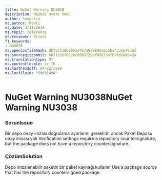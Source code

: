```yaml
---
title: NuGet Warning NU3038
description: NU3038 uyarı kodu
author: heng-liu
ms.author: henli
ms.date: 3/18/2019
ms.topic: reference
ms.reviewer: dtivel
f1_keywords:
- NU3038
ms.openlocfilehash: dbf57a38b205aef9758a98d016caba4336d76a63
ms.sourcegitcommit: 6b71926f062ecddb8729ef8567baf67fd269642a
ms.translationtype: MT
ms.contentlocale: tr-TR
ms.lasthandoff: 04/22/2019
ms.locfileid: "59931494"
---
```

# <a name="nuget-warning-nu3038"></a><span data-ttu-id="28a79-103">NuGet Warning NU3038</span><span class="sxs-lookup"><span data-stu-id="28a79-103">NuGet Warning NU3038</span></span>

### <a name="issue"></a><span data-ttu-id="28a79-104">Sorun</span><span class="sxs-lookup"><span data-stu-id="28a79-104">Issue</span></span>

<span data-ttu-id="28a79-105">Bir depo onay imzası doğrulama ayarlarını gerektirir, ancak Paket Deposu onay imzası yok.</span><span class="sxs-lookup"><span data-stu-id="28a79-105">Verification settings require a repository countersignature, but the package does not have a repository countersignature.</span></span>


### <a name="solution"></a><span data-ttu-id="28a79-106">Çözüm</span><span class="sxs-lookup"><span data-stu-id="28a79-106">Solution</span></span>

<span data-ttu-id="28a79-107">Depo imzalanabilir paketin bir paket kaynağı kullanın.</span><span class="sxs-lookup"><span data-stu-id="28a79-107">Use a package source that has the repository countersigned package.</span></span>  